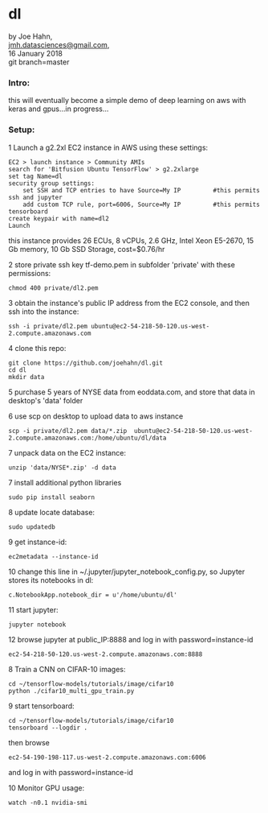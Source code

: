 # dl

by Joe Hahn,<br />
jmh.datasciences@gmail.com,<br />
16 January 2018<br />
git branch=master


### Intro:

this will eventually become a simple demo of deep learning on aws with keras and 
gpus...in progress...


### Setup:


1 Launch a g2.2xl EC2 instance in AWS using these settings:

    EC2 > launch instance > Community AMIs
    search for 'Bitfusion Ubuntu TensorFlow' > g2.2xlarge
    set tag Name=dl
    security group settings:
        set SSH and TCP entries to have Source=My IP         #this permits ssh and jupyter
        add custom TCP rule, port=6006, Source=My IP         #this permits tensorboard
    create keypair with name=dl2
    Launch

this instance provides 26 ECUs, 8 vCPUs, 2.6 GHz, Intel Xeon E5-2670, 15 Gb memory, 
10 Gb SSD Storage, cost=$0.76/hr

2 store private ssh key tf-demo.pem in subfolder 'private' with these permissions:

    chmod 400 private/dl2.pem

3 obtain the instance's public IP address from the EC2 console, and then ssh into the instance:

    ssh -i private/dl2.pem ubuntu@ec2-54-218-50-120.us-west-2.compute.amazonaws.com

4 clone this repo:

    git clone https://github.com/joehahn/dl.git
    cd dl
    mkdir data

5 purchase 5 years of NYSE data from eoddata.com, and store that data in desktop's 'data' folder

6 use scp on desktop to upload data to aws instance

    scp -i private/dl2.pem data/*.zip  ubuntu@ec2-54-218-50-120.us-west-2.compute.amazonaws.com:/home/ubuntu/dl/data

7 unpack data on the EC2 instance:

    unzip 'data/NYSE*.zip' -d data
    
7 install additional python libraries

    sudo pip install seaborn

8 update locate database:

    sudo updatedb

9 get instance-id:

    ec2metadata --instance-id

10 change this line in ~/.jupyter/jupyter_notebook_config.py, so Jupyter stores its notebooks in dl:

    c.NotebookApp.notebook_dir = u'/home/ubuntu/dl'

11 start jupyter:

    jupyter notebook

12 browse jupyter at public_IP:8888 and log in with password=instance-id

    ec2-54-218-50-120.us-west-2.compute.amazonaws.com:8888





8 Train a CNN on CIFAR-10 images:

    cd ~/tensorflow-models/tutorials/image/cifar10
    python ./cifar10_multi_gpu_train.py

9 start tensorboard:

    cd ~/tensorflow-models/tutorials/image/cifar10
    tensorboard --logdir .

then browse

    ec2-54-190-198-117.us-west-2.compute.amazonaws.com:6006

and log in with password=instance-id

10 Monitor GPU usage:

    watch -n0.1 nvidia-smi



